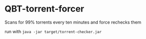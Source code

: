 # QBT-torrent-forcer

Scans for 99% torrents every ten minutes and force rechecks them

run with `java -jar target/torrent-checker.jar`